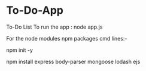 # To-Do-App
To-Do List
To run the app :  node app.js





For the node modules npm packages
cmd lines:-




npm init -y




npm install express body-parser mongoose lodash ejs
